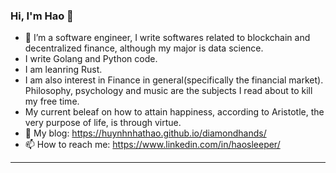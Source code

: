 ### Hi, I'm Hao 👋

<!--
**huynhnhathao/huynhnhathao** is a ✨ _special_ ✨ repository because its `README.md` (this file) appears on your GitHub profile.
-->

- 🔭 I’m a software engineer, I write softwares related to blockchain and decentralized finance, although my major is data science. 
- I write Golang and Python code.
- I am leanring Rust.
- I am also interest in Finance in general(specifically the financial market). Philosophy, psychology and music are the subjects I read about to kill my free time.
- My current beleaf on how to attain happiness, according to Aristotle, the very purpose of life, is through virtue.
- :ghost: My blog: https://huynhnhathao.github.io/diamondhands/
- 📫 How to reach me: https://www.linkedin.com/in/haosleeper/
---
